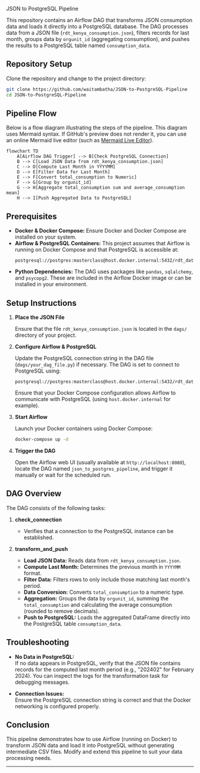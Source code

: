 JSON to PostgreSQL Pipeline

This repository contains an Airflow DAG that transforms JSON consumption data and loads it directly into a PostgreSQL database. The DAG processes data from a JSON file (`rdt_kenya_consumption.json`), filters records for last month, groups data by `orgunit_id` (aggregating consumption), and pushes the results to a PostgreSQL table named `consumption_data`.

## Repository Setup

Clone the repository and change to the project directory:

```bash
git clone https://github.com/waitambatha/JSON-to-PostgreSQL-Pipeline
cd JSON-to-PostgreSQL-Pipeline
```

## Pipeline Flow

Below is a flow diagram illustrating the steps of the pipeline. This diagram uses Mermaid syntax. If GitHub's preview does not render it, you can use an online Mermaid live editor (such as [Mermaid Live Editor](https://mermaid.live/)).

```mermaid
flowchart TD
    A[Airflow DAG Trigger] --> B[Check PostgreSQL Connection]
    B --> C[Load JSON Data from rdt_kenya_consumption.json]
    C --> D[Compute Last Month in YYYYMM]
    D --> E[Filter Data for Last Month]
    E --> F[Convert total_consumption to Numeric]
    F --> G[Group by orgunit_id]
    G --> H[Aggregate total_consumption sum and average_consumption mean]
    H --> I[Push Aggregated Data to PostgreSQL]
```

## Prerequisites

- **Docker & Docker Compose:** Ensure Docker and Docker Compose are installed on your system.
- **Airflow & PostgreSQL Containers:** This project assumes that Airflow is running on Docker Compose and that PostgreSQL is accessible at:
  ```
  postgresql://postgres:masterclass@host.docker.internal:5432/rdt_data
  ```
- **Python Dependencies:** The DAG uses packages like `pandas`, `sqlalchemy`, and `psycopg2`. These are included in the Airflow Docker image or can be installed in your environment.

## Setup Instructions

1. **Place the JSON File**

   Ensure that the file `rdt_kenya_consumption.json` is located in the `dags/` directory of your project.

2. **Configure Airflow & PostgreSQL**

   Update the PostgreSQL connection string in the DAG file (`dags/your_dag_file.py`) if necessary. The DAG is set to connect to PostgreSQL using:
   ```
   postgresql://postgres:masterclass@host.docker.internal:5432/rdt_data
   ```
   Ensure that your Docker Compose configuration allows Airflow to communicate with PostgreSQL (using `host.docker.internal` for example).

3. **Start Airflow**

   Launch your Docker containers using Docker Compose:

   ```bash
   docker-compose up -d
   ```

4. **Trigger the DAG**

   Open the Airflow web UI (usually available at `http://localhost:8080`), locate the DAG named `json_to_postgres_pipeline`, and trigger it manually or wait for the scheduled run.

## DAG Overview

The DAG consists of the following tasks:

1. **check_connection**  
   - Verifies that a connection to the PostgreSQL instance can be established.

2. **transform_and_push**  
   - **Load JSON Data:** Reads data from `rdt_kenya_consumption.json`.
   - **Compute Last Month:** Determines the previous month in `YYYYMM` format.
   - **Filter Data:** Filters rows to only include those matching last month's period.
   - **Data Conversion:** Converts `total_consumption` to a numeric type.
   - **Aggregation:** Groups the data by `orgunit_id`, summing the `total_consumption` and calculating the average consumption (rounded to remove decimals).
   - **Push to PostgreSQL:** Loads the aggregated DataFrame directly into the PostgreSQL table `consumption_data`.

## Troubleshooting

- **No Data in PostgreSQL:**  
  If no data appears in PostgreSQL, verify that the JSON file contains records for the computed last month period (e.g., "202402" for February 2024). You can inspect the logs for the transformation task for debugging messages.
  
- **Connection Issues:**  
  Ensure the PostgreSQL connection string is correct and that the Docker networking is configured properly.

## Conclusion

This pipeline demonstrates how to use Airflow (running on Docker) to transform JSON data and load it into PostgreSQL without generating intermediate CSV files. Modify and extend this pipeline to suit your data processing needs.

---
```

